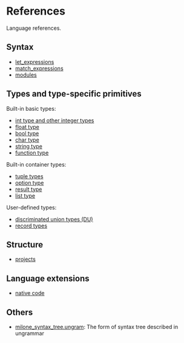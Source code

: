 # References

Language references.

## Syntax

- [let_expressions](let_expressions.md)
- [match_expressions](match_expressions.md)
- [modules](modules.md)

## Types and type-specific primitives

Built-in basic types:

- [int type and other integer types](integer_types.md)
- [float type](float_types.md)
- [bool type](bool_type.md)
- [char type](char_type.md)
- [string type](string_type.md)
- [function type](function_type.md)

Built-in container types:

- [tuple types](tuple_types.md)
- [option type](option_type.md)
- [result type](result_type.md)
- [list type](list_type.md)

User-defined types:

- [discriminated union types (DU)](discriminated_union_types.md)
- [record types](record_types.md)

## Structure

- [projects](projects.md)

## Language extensions

- [native code](x_native_code.md)

## Others

- [milone_syntax_tree.ungram](milone_syntax_tree.ungram): The form of syntax tree described in ungrammar
